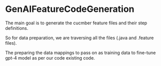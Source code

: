 # GenAIFeatureCodeGeneration
The main goal is to generate the cucmber feature files and their step definitions.

So for data preparation, we are traversing all the files (.java and .feature files).

The preparing the data mappings to pass on as training data to fine-tune gpt-4 model as per our code existing code.
